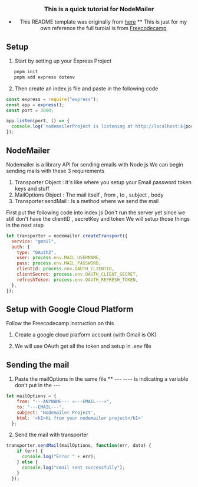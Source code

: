 <a name="readme-top"></a>

<!-- PROJECT LOGO -->
<br />
<div align="center">
    <h3> This is a quick tutorial for NodeMailer </h3>

- This README template was originally from <a href="https://github.com/othneildrew/Best-README-Template/tree/master">here</a>
** This is just for my own reference the full turoial is from <a href="https://www.freecodecamp.org/news/use-nodemailer-to-send-emails-from-your-node-js-server/">Freecodecamp</a>
</div>

<!-- ABOUT THE PROJECT -->

## Setup

1. Start by setting up your Express Project

```js
   pnpm init
   pnpm add express dotenv
```

2. Then create an index.js file and paste in the following code

```js
const express = require("express");
const app = express();
const port = 3000;

app.listen(port, () => {
  console.log(`nodemailerProject is listening at http://localhost:${port}`);
});
```

## NodeMailer

Nodemailer is a library API for sending emails with Node js
We can begin sending mails with these 3 requirements

1. Transporter Object : It's like where you setup your Email password token keys and stuff
2. MailOptions Object : The mail itself , from , to , subject , body
3. Transporter.sendMail : Is a method where we send the mail

First put the following code into index.js
Don't run the server yet since we still don't have the clientID , secretKey and token
We will setup those things in the next step

```js
let transporter = nodemailer.createTransport({
  service: "gmail",
  auth: {
    type: "OAuth2",
    user: process.env.MAIL_USERNAME,
    pass: process.env.MAIL_PASSWORD,
    clientId: process.env.OAUTH_CLIENTID,
    clientSecret: process.env.OAUTH_CLIENT_SECRET,
    refreshToken: process.env.OAUTH_REFRESH_TOKEN,
  },
});
```

## Setup with Google Cloud Platform
Follow the Freecodecamp instruction on this
1. Create a google cloud platform account (with Gmail is OK)

2. We will use OAuth get all the token and setup in .env file

## Sending the mail

1. Paste the mailOptions in the same file
** --- ---- is indicating a variable don't put in the ---
```js
let mailOptions = {
    from: "---ANYNAME--- <---EMAIL--->",
    to: "---EMAIL---",
    subject: 'Nodemailer Project',
    html: '<h1>Hi from your nodemailer project</h1>'
  };
```
2. Send the mail with transporter
```js
transporter.sendMail(mailOptions, function(err, data) {
    if (err) {
      console.log("Error " + err);
    } else {
      console.log("Email sent successfully");
    }
  });
```